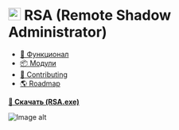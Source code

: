 # <img src="https://github.com/Lifailon/RSA/blob/rsa/Image/ico/RSA-Logo.ico" width="25" /> RSA (Remote Shadow Administrator)

- [📘 Функционал](#Функционал)
- [📦 Модули](https://github.com/Lifailon/RSA-Modules)
- [🙌 Contributing](#-contributing)
- [🌎 Roadmap](#-roadmap)

**[🚀 Скачать (RSA.exe)](https://github.com/Lifailon/RSA/releases)**

![Image alt]()
